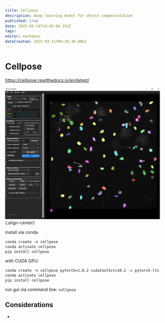```yaml
---
title: Cellpose
description: Deep learning model for object segmentatation
published: true
date: 2025-03-14T14:45:04.141Z
tags: 
editor: markdown
dateCreated: 2025-03-11T06:28:30.906Z
---
```


# Cellpose

https://cellpose.readthedocs.io/en/latest/

![cellpose.png](images/cellpose_01.png){.align-center}

install via conda
```
conda create -n cellpose 
conda activate cellpose
pip install cellpose
```

with CUDA GPU:
```
conda create -n cellpose pytorch=1.8.2 cudatoolkit=10.2 -c pytorch-lts
conda activate cellpose
pip install cellpose
```

run gui via command line: ```cellpose```

## Considerations
- 
